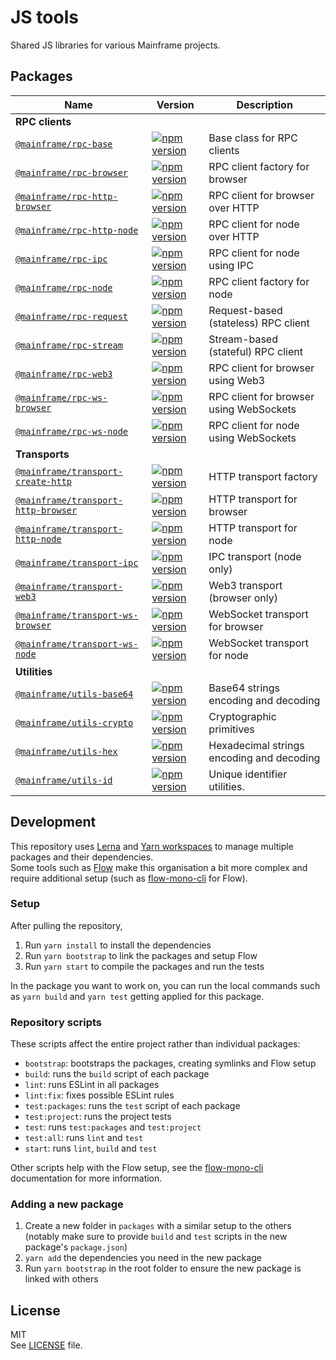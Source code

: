 # JS tools

Shared JS libraries for various Mainframe projects.

## Packages

| Name | Version | Description |
| ---- | ------- | ----------- |
| **RPC clients**
| [`@mainframe/rpc-base`](/packages/rpc-base) | [![npm version](https://img.shields.io/npm/v/@mainframe/rpc-base.svg)](https://www.npmjs.com/package/@mainframe/rpc-base) | Base class for RPC clients
| [`@mainframe/rpc-browser`](/packages/rpc-browser) | [![npm version](https://img.shields.io/npm/v/@mainframe/rpc-browser.svg)](https://www.npmjs.com/package/@mainframe/rpc-browser) | RPC client factory for browser
| [`@mainframe/rpc-http-browser`](/packages/rpc-http-browser) | [![npm version](https://img.shields.io/npm/v/@mainframe/rpc-http-browser.svg)](https://www.npmjs.com/package/@mainframe/rpc-http-browser) | RPC client for browser over HTTP
| [`@mainframe/rpc-http-node`](/packages/rpc-http-node) | [![npm version](https://img.shields.io/npm/v/@mainframe/rpc-http-node.svg)](https://www.npmjs.com/package/@mainframe/rpc-http-node) | RPC client for node over HTTP
| [`@mainframe/rpc-ipc`](/packages/rpc-ipc) | [![npm version](https://img.shields.io/npm/v/@mainframe/rpc-ipc.svg)](https://www.npmjs.com/package/@mainframe/rpc-ipc) | RPC client for node using IPC
| [`@mainframe/rpc-node`](/packages/rpc-node) | [![npm version](https://img.shields.io/npm/v/@mainframe/rpc-node.svg)](https://www.npmjs.com/package/@mainframe/rpc-node) | RPC client factory for node
| [`@mainframe/rpc-request`](/packages/rpc-request) | [![npm version](https://img.shields.io/npm/v/@mainframe/rpc-request.svg)](https://www.npmjs.com/package/@mainframe/rpc-request) | Request-based (stateless) RPC client
| [`@mainframe/rpc-stream`](/packages/rpc-stream) | [![npm version](https://img.shields.io/npm/v/@mainframe/rpc-stream.svg)](https://www.npmjs.com/package/@mainframe/rpc-stream) | Stream-based (stateful) RPC client
| [`@mainframe/rpc-web3`](/packages/rpc-web3) | [![npm version](https://img.shields.io/npm/v/@mainframe/rpc-web3.svg)](https://www.npmjs.com/package/@mainframe/rpc-web3) | RPC client for browser using Web3
| [`@mainframe/rpc-ws-browser`](/packages/rpc-ws-browser) | [![npm version](https://img.shields.io/npm/v/@mainframe/rpc-ws-browser.svg)](https://www.npmjs.com/package/@mainframe/rpc-ws-browser) | RPC client for browser using WebSockets
| [`@mainframe/rpc-ws-node`](/packages/rpc-ws-node) | [![npm version](https://img.shields.io/npm/v/@mainframe/rpc-ws-node.svg)](https://www.npmjs.com/package/@mainframe/rpc-ws-node) | RPC client for node using WebSockets
| **Transports**
| [`@mainframe/transport-create-http`](/packages/transport-create-http) | [![npm version](https://img.shields.io/npm/v/@mainframe/transport-create-http.svg)](https://www.npmjs.com/package/@mainframe/transport-create-http) | HTTP transport factory
| [`@mainframe/transport-http-browser`](/packages/transport-http-browser) | [![npm version](https://img.shields.io/npm/v/@mainframe/transport-http-browser.svg)](https://www.npmjs.com/package/@mainframe/transport-http-browser) | HTTP transport for browser
| [`@mainframe/transport-http-node`](/packages/transport-http-node) | [![npm version](https://img.shields.io/npm/v/@mainframe/transport-http-node.svg)](https://www.npmjs.com/package/@mainframe/transport-http-node) | HTTP transport for node
| [`@mainframe/transport-ipc`](/packages/transport-ipc) | [![npm version](https://img.shields.io/npm/v/@mainframe/transport-ipc.svg)](https://www.npmjs.com/package/@mainframe/transport-ipc) | IPC transport (node only)
| [`@mainframe/transport-web3`](/packages/transport-web3) | [![npm version](https://img.shields.io/npm/v/@mainframe/transport-web3.svg)](https://www.npmjs.com/package/@mainframe/transport-web3) | Web3 transport (browser only)
| [`@mainframe/transport-ws-browser`](/packages/transport-ws-browser) | [![npm version](https://img.shields.io/npm/v/@mainframe/transport-ws-browser.svg)](https://www.npmjs.com/package/@mainframe/transport-ws-browser) | WebSocket transport for browser
| [`@mainframe/transport-ws-node`](/packages/transport-ws-node) | [![npm version](https://img.shields.io/npm/v/@mainframe/transport-ws-node.svg)](https://www.npmjs.com/package/@mainframe/transport-ws-node) | WebSocket transport for node
| **Utilities**
| [`@mainframe/utils-base64`](/packages/utils-base64) | [![npm version](https://img.shields.io/npm/v/@mainframe/utils-base64.svg)](https://www.npmjs.com/package/@mainframe/utils-base64) | Base64 strings encoding and decoding
| [`@mainframe/utils-crypto`](/packages/utils-crypto) | [![npm version](https://img.shields.io/npm/v/@mainframe/utils-crypto.svg)](https://www.npmjs.com/package/@mainframe/utils-crypto) | Cryptographic primitives
| [`@mainframe/utils-hex`](/packages/utils-hex) | [![npm version](https://img.shields.io/npm/v/@mainframe/utils-hex.svg)](https://www.npmjs.com/package/@mainframe/utils-hex) | Hexadecimal strings encoding and decoding
| [`@mainframe/utils-id`](/packages/utils-id) | [![npm version](https://img.shields.io/npm/v/@mainframe/utils-id.svg)](https://www.npmjs.com/package/@mainframe/utils-id) | Unique identifier utilities.

## Development

This repository uses [Lerna](https://github.com/lerna/lerna) and [Yarn workspaces](https://yarnpkg.com/lang/en/docs/workspaces/) to manage multiple packages and their dependencies.  
Some tools such as [Flow](https://flow.org/) make this organisation a bit more complex and require additional setup (such as [flow-mono-cli](https://github.com/ImmoweltGroup/flow-mono-cli) for Flow).

### Setup

After pulling the repository,

1.  Run `yarn install` to install the dependencies
1.  Run `yarn bootstrap` to link the packages and setup Flow
1.  Run `yarn start` to compile the packages and run the tests

In the package you want to work on, you can run the local commands such as `yarn build` and `yarn test` getting applied for this package.

### Repository scripts

These scripts affect the entire project rather than individual packages:

* `bootstrap`: bootstraps the packages, creating symlinks and Flow setup
* `build`: runs the `build` script of each package
* `lint`: runs ESLint in all packages
* `lint:fix`: fixes possible ESLint rules
* `test:packages`: runs the `test` script of each package
* `test:project`: runs the project tests
* `test`: runs `test:packages` and `test:project`
* `test:all`: runs `lint` and `test`
* `start`: runs `lint`, `build` and `test`

Other scripts help with the Flow setup, see the [flow-mono-cli](https://github.com/ImmoweltGroup/flow-mono-cli) documentation for more information.

### Adding a new package

1.  Create a new folder in `packages` with a similar setup to the others (notably make sure to provide `build` and `test` scripts in the new package's `package.json`)
1.  `yarn add` the dependencies you need in the new package
1.  Run `yarn bootstrap` in the root folder to ensure the new package is linked with others

## License

MIT\
See [LICENSE](LICENSE) file.
